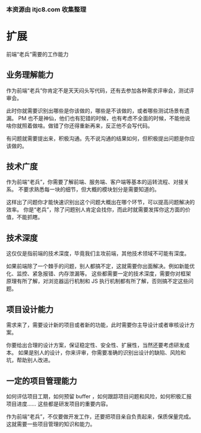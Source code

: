 ### 本资源由 itjc8.com 收集整理
# 扩展

前端“老兵”需要的工作能力

## 业务理解能力

作为前端“老兵”你肯定不是天天闷头写代码，还有去参加各种需求评审会，测试评审会。

此时你就需要识别出哪些是你该做的，哪些是不该做的，或者哪些测试场景有遗漏。
PM 也不是神仙，他们也有犯错的时候，也有考虑不全面的时候，不能他说啥你就照着做啥。做错了你还得重新再来，反正他不会写代码。

有问题就需要提出来，积极沟通。先不说沟通的结果如何，但积极提出问题是你应该做的。

## 技术广度

作为前端“老兵”，你需要了解前端、服务端、客户端等基本的运转流程、对接关系。
不要求熟悉每一块的细节，但大概的模块划分是需要知道的。

这样出了问题你才能快速识别出这个问题大概出在哪个环节，可以提高问题解决的效率。
你是“老兵”，除了问题别人肯定会找你，而此时就需要发挥你这方面的价值，不能抓瞎。

## 技术深度

这仅仅是指前端的技术深度，毕竟我们主攻前端，其他技术领域不可能有深度。

如果前端除了一个棘手的问题，别人都搞不定，这就需要你出面解决。例如新能优化、监控、紧急报错、内存泄漏等。
这些都需要一定的技术深度，需要你对框架原理有所了解，对浏览器运行机制和 JS 执行机制都有所了解，否则搞不定这些问题。

## 项目设计能力

需求来了，需要设计新的项目或者新的功能，此时需要你主导设计或者审核设计方案。

你要给出合理的设计方案，保证稳定性、安全性、扩展性，当然还要考虑研发成本。
如果是别人的设计，你来评审，你需要准确的识别出设计的缺陷、风险和坑，帮助别人改进。

## 一定的项目管理能力

如何评估项目工期，如何预留 buffer ，如何跟踪项目问题和风险，如何积极汇报项目进度…… 这些都是研发项目的重要内容。

作为前端“老兵”，不仅要做开发工作，还要把项目亲自负责起来，保质保量完成。这就需要一些项目管理的知识和能力。

